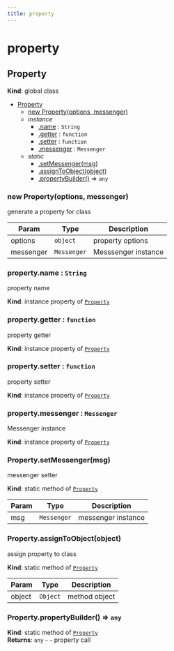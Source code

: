 ```yaml
---
title: property
---
```


# property

<a name="Property"></a>

## Property
**Kind**: global class  

* [Property](#Property)
    * [new Property(options, messenger)](#new_Property_new)
    * _instance_
        * [.name](#Property+name) : <code>String</code>
        * [.getter](#Property+getter) : <code>function</code>
        * [.setter](#Property+setter) : <code>function</code>
        * [.messenger](#Property+messenger) : <code>Messenger</code>
    * _static_
        * [.setMessenger(msg)](#Property.setMessenger)
        * [.assignToObject(object)](#Property.assignToObject)
        * [.propertyBuilder()](#Property.propertyBuilder) ⇒ <code>any</code>

<a name="new_Property_new"></a>

### new Property(options, messenger)
generate a property for class


| Param | Type | Description |
| --- | --- | --- |
| options | <code>object</code> | property options |
| messenger | <code>Messenger</code> | Messsenger instance |

<a name="Property+name"></a>

### property.name : <code>String</code>
property name

**Kind**: instance property of [<code>Property</code>](#Property)  
<a name="Property+getter"></a>

### property.getter : <code>function</code>
property getter

**Kind**: instance property of [<code>Property</code>](#Property)  
<a name="Property+setter"></a>

### property.setter : <code>function</code>
property setter

**Kind**: instance property of [<code>Property</code>](#Property)  
<a name="Property+messenger"></a>

### property.messenger : <code>Messenger</code>
Messenger instance

**Kind**: instance property of [<code>Property</code>](#Property)  
<a name="Property.setMessenger"></a>

### Property.setMessenger(msg)
messenger setter

**Kind**: static method of [<code>Property</code>](#Property)  

| Param | Type | Description |
| --- | --- | --- |
| msg | <code>Messenger</code> | messenger instance |

<a name="Property.assignToObject"></a>

### Property.assignToObject(object)
assign property to class

**Kind**: static method of [<code>Property</code>](#Property)  

| Param | Type | Description |
| --- | --- | --- |
| object | <code>Object</code> | method object |

<a name="Property.propertyBuilder"></a>

### Property.propertyBuilder() ⇒ <code>any</code>
**Kind**: static method of [<code>Property</code>](#Property)  
**Returns**: <code>any</code> - - property call  
